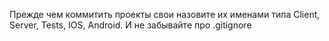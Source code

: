 Прежде чем коммитить проекты свои назовите их именами типа  Client, Server, Tests, IOS, Android. И не забывайте про .gitignore